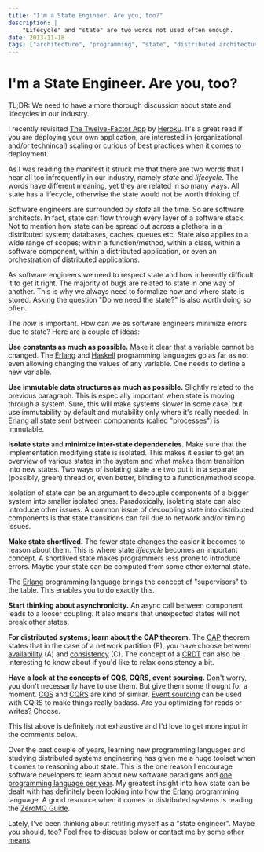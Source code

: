 ```yaml
---
title: "I'm a State Engineer. Are you, too?"
description: |
    "Lifecycle" and "state" are two words not used often enough.
date: 2013-11-18
tags: ["architecture", "programming", "state", "distributed architecture"]
---
```


I'm a State Engineer. Are you, too?
===================================

TL;DR: We need to have a more thorough discussion about state and
lifecycles in our industry.

I recently revisited [The Twelve-Factor App](http://12factor.net) by
[Heroku](https://www.heroku.com). It's a great read if you are deploying
your own application, are interested in (organizational and/or
technincal) scaling or curious of best practices when it comes to
deployment.

As I was reading the manifest it struck me that there are two words that
I hear all too infrequently in our industry, namely *state* and
*lifecycle*. The words have different meaning, yet they are related in
so many ways. All state has a lifecycle, otherwise the state would not
be worth thinking of.

Software engineers are surrounded by *state* all the time. So are
software architects. In fact, state can flow through every layer of a
software stack. Not to mention how state can be spread out across a
plethora in a distributed system; databases, caches, queues etc. State
also applies to a wide range of scopes; within a function/method, within
a class, within a software component, within a distributed application,
or even an orchestration of distributed applications.

As software engineers we need to respect state and how inherently
difficult it to get it right. The majority of bugs are related to state
in one way of another. This is why we always need to formalize how and
where state is stored. Asking the question "Do we need the state?" is
also worth doing so often.

The *how* is important. How can we as software engineers minimize errors
due to state? Here are a couple of ideas:

**Use constants as much as possible.** Make it clear that a variable
cannot be changed. The [Erlang](http://www.erlang.org) and
[Haskell](http://www.haskell.org) programming languages go as far as not
even allowing changing the values of any variable. One needs to define a
new variable.

**Use immutable data structures as much as possible.** Slightly related
to the previous paragraph. This is especially important when state is
moving through a system. Sure, this will make systems slower in some
case, but use immutability by default and mutability only where it's
really needed. In [Erlang](http://www.erlang.org) all state sent between
components (called "processes") is immutable.

**Isolate state** and **minimize inter-state dependencies**. Make sure
that the implementation modifying state is isolated. This makes it
easier to get an overview of various states in the system and what makes
them transition into new states. Two ways of isolating state are two put
it in a separate (possibly, green) thread or, even better, binding to a
function/method scope.

Isolation of state can be an argument to decouple components of a bigger
system into smaller isolated ones. Paradoxically, isolating state can
also introduce other issues. A common issue of decoupling state into
distributed components is that state transitions can fail due to network
and/or timing issues.

**Make state shortlived.** The fewer state changes the easier it becomes
to reason about them. This is where state *lifecycle* becomes an
important concept. A shortlived state makes programmers less prone to
introduce errors. Maybe your state can be computed from some other
external state.

The [Erlang](http://www.erlang.org) programming language brings the
concept of "supervisors" to the table. This enables you to do exactly
this.

**Start thinking about asynchronicity.** An async call between component
leads to a looser coupling. It also means that unexpected states will
not break other states.

**For distributed systems; learn about the CAP theorem.** The
[CAP](https://en.wikipedia.org/wiki/CAP_theorem) theorem states that in
the case of a network partition (P), you have choose between
[availability](http://basho.com/riak/) (A) and
[consistency](https://github.com/coreos/etcd) (C). The concept of a
[CRDT](http://pagesperso-systeme.lip6.fr/Marc.Shapiro/papers/RR-6956.pdf)
can also be interesting to know about if you'd like to relax consistency
a bit.

**Have a look at the concepts of CQS, CQRS, event sourcing.** Don't
worry, you don't necessarily have to use them. But give them some
thought for a moment.
[CQS](https://en.wikipedia.org/wiki/Command%E2%80%93query_separation)
and [CQRS](http://martinfowler.com/bliki/CQRS.html) are kind of similar.
[Event sourcing](http://martinfowler.com/eaaDev/EventSourcing.html) can
be used with CQRS to make things really badass. Are you optimizing for
reads or writes? Choose.

This list above is definitely not exhaustive and I'd love to get more
input in the comments below.

Over the past couple of years, learning new programming languages and
studying distributed systems engineering has given me a huge toolset
when it comes to reasoning about state. This is the one reason I
encourage software developers to learn about new software paradigms and
[one programming language per
year](http://blog.teamtreehouse.com/learn-a-new-programming-language-every-year).
My greatest insight into how state can be dealt with has definitely been
looking into how the [Erlang](http://www.erlang.org) programming
language. A good resource when it comes to distributed systems is
reading the [ZeroMQ Guide](http://zguide.zeromq.org/page:all).

Lately, I've been thinking about retitling myself as a "state engineer".
Maybe you should, too? Feel free to discuss below or contact me [by some
other means](|filename|pages/about-me.rst).
